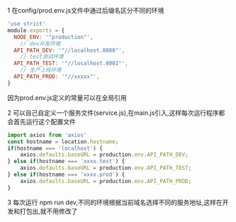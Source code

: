 1 在config/prod.env.js文件中通过后缀名区分不同的环境
```javascript
'use strict'
module.exports = {
  NODE_ENV: '"production"',
    // dev开发环境
  API_PATH_DEV: '"//localhost.8080"', 
    // test测试环境
  API_PATH_TEST: '"//localhost.8081"', 
    // 生产上线环境
  API_PATH_PROD: '"//xxxxx"', 
}
```
因为prod.env.js定义的常量可以在全局引用

2 可以自己自定义一个服务文件(service.js),在main.js引入,这样每次运行程序都会首先运行这个配置文件
```javascript
import axios from 'axios'
const hostname = location.hostname;
if(hostname === 'localhost') {
    axios.defaults.baseURL = production.env.API_PATH_DEV;
} else if(hostname === 'xxxx.test') {
    axios.defaults.baseURL = production.env.API_PATH_TEST;
} else if(hostname === 'xxxx.prod') {
    axios.defaults.baseURL = production.env.API_PATH_PROD;
}
```

3 每次运行 npm run dev,不同的环境根据当前域名选择不同的服务地址,这样在开发和打包出,就不用修改了

